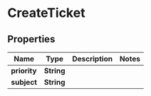 

# CreateTicket


## Properties

| Name | Type | Description | Notes |
|------------ | ------------- | ------------- | -------------|
|**priority** | **String** |  |  |
|**subject** | **String** |  |  |



